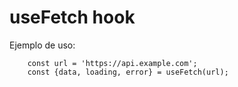 # useFetch hook

Ejemplo de uso:
```
    const url = 'https://api.example.com';
    const {data, loading, error} = useFetch(url);
```
